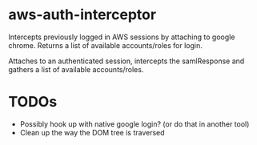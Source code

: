 # aws-auth-interceptor
Intercepts previously logged in AWS sessions by attaching to google chrome. Returns a list of available accounts/roles for login.

Attaches to an authenticated session, intercepts the samlResponse and gathers a list of available accounts/roles.

# TODOs
- Possibly hook up with native google login? (or do that in another tool)
- Clean up the way the DOM tree is traversed
